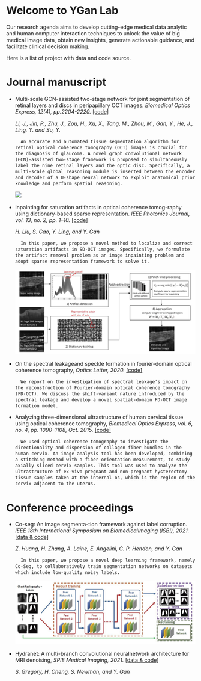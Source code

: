 # Welcome to YGan Lab

Our research agenda aims to develop cutting-edge medical data analytic and human computer interaction techniques to unlock the value of big medical image data, obtain new insights, generate actionable guidance, and facilitate clinical decision making. 

Here is a list of project with data and code source.

# Journal manuscript

- Multi-scale GCN-assisted two-stage network for joint segmentation of retinal layers and discs in peripapillary OCT images. *Biomedical Optics Express, 12(4), pp.2204-2220.* [[code]](https://github.com/Jiaxuan-Li/MGU-Net)

    *Li, J., Jin, P., Zhu, J., Zou, H., Xu, X., Tang, M., Zhou, M., Gan, Y., He, J., Ling, Y. and Su, Y.*

        An accurate and automated tissue segmentation algorithm for retinal optical coherence tomography (OCT) images is crucial for the diagnosis of glaucoma. A novel graph convolutional network (GCN)-assisted two-stage framework is proposed to simultaneously label the nine retinal layers and the optic disc. Specifically, a multi-scale global reasoning module is inserted between the encoder and decoder of a U-shape neural network to exploit anatomical prior knowledge and perform spatial reasoning. 

    ![](https://raw.githubusercontent.com/Jiaxuan-Li/MGU-Net/main/figs/fig2.png)

- Inpainting for saturation artifacts in optical coherence tomog-raphy using dictionary-based sparse representation. *IEEE Photonics Journal, vol. 13, no. 2, pp. 1–10.* [[code]](https://github.com/YGanLab/OCT-Inpainting)

    *H. Liu, S. Cao, Y. Ling, and Y. Gan*

        In this paper, we propose a novel method to localize and correct saturation artifacts in SD-OCT images. Specifically, we formulate the artifact removal problem as an image inpainting problem and adopt sparse representation framework to solve it.

    ![](https://raw.githubusercontent.com/YGanLab/OCT-Inpainting/main/figs/1.JPG)

- On the spectral leakageand speckle formation in fourier-domain optical coherence tomography, *Optics Letter, 2020.* [[code]](https://github.com/MengyuanWang524/Super-resolution-OCT)

        We report on the investigation of spectral leakage’s impact on the reconstruction of Fourier-domain optical coherence tomography (FD-OCT). We discuss the shift-variant nature introduced by the spectral leakage and develop a novel spatial-domain FD-OCT image formation model. 

- Analyzing three-dimensional ultrastructure of human cervical tissue using optical coherence tomography, *Biomedical Optics Express, vol. 6, no. 4, pp. 1090–1108, Oct. 2015.* [[code]](https://academiccommons.columbia.edu/doi/10.7916/d8-dtb4-6j91)

        We used optical coherence tomography to investigate the directionality and dispersion of collagen fiber bundles in the human cervix. An image analysis tool has been developed, combining a stitching method with a fiber orientation measurement, to study axially sliced cervix samples. This tool was used to analyze the ultrastructure of ex-vivo pregnant and non-pregnant hysterectomy tissue samples taken at the internal os, which is the region of the cervix adjacent to the uterus. 

# Conference proceedings​

- Co-seg: An image segmenta-tion framework against label corruption. *IEEE 18th International Symposium on BiomedicalImaging (ISBI), 2021.* [[data & code]](https://github.com/yg2327/Co-Seg)

    *Z. Huang, H. Zhang, A. Laine, E. Angelini, C. P. Hendon, and Y. Gan*

        In this paper, we propose a novel deep learning framework, namely Co-Seg, to collaboratively train segmentation networks on datasets which include low-quality noisy labels.   

    ![](https://raw.githubusercontent.com/YGanLab/Software_data/main/figs/coseg.JPG)

- Hydranet: A multi-branch convolutional neuralnetwork architecture for MRI denoising, *SPIE Medical Imaging, 2021.* [[data & code]](https://github.com/stephenhgregory/HydraNet)

    *S. Gregory, H. Cheng, S. Newman, and Y. Gan*
